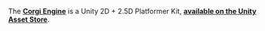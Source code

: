 The [**Corgi Engine**](https://corgi-engine.moremountains.com/) is a Unity 2D + 2.5D Platformer Kit, [**available on the Unity Asset Store**](https://assetstore.unity.com/packages/templates/systems/corgi-engine-2d-2-5d-platformer-26617?aid=1011lKhG).
